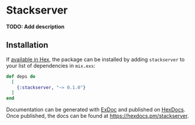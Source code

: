 # Stackserver

**TODO: Add description**

## Installation

If [available in Hex](https://hex.pm/docs/publish), the package can be installed
by adding `stackserver` to your list of dependencies in `mix.exs`:

```elixir
def deps do
  [
    {:stackserver, "~> 0.1.0"}
  ]
end
```

Documentation can be generated with [ExDoc](https://github.com/elixir-lang/ex_doc)
and published on [HexDocs](https://hexdocs.pm). Once published, the docs can
be found at <https://hexdocs.pm/stackserver>.

